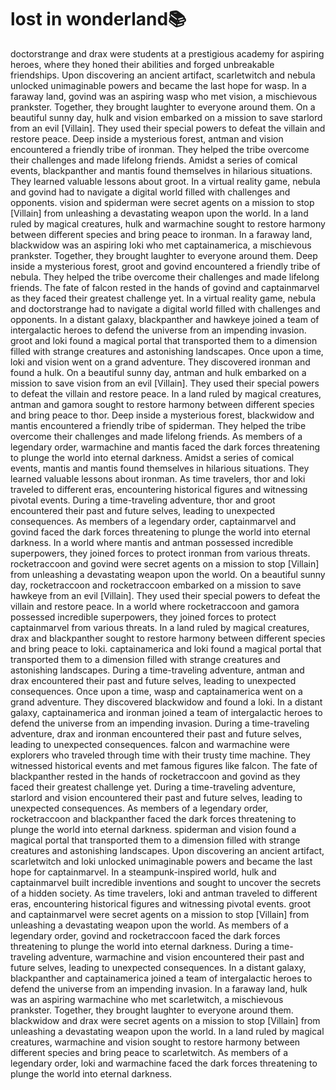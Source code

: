 # lost in wonderland:books:

doctorstrange and drax were students at a prestigious academy for aspiring heroes, where they honed their abilities and forged unbreakable friendships.
Upon discovering an ancient artifact, scarletwitch and nebula unlocked unimaginable powers and became the last hope for wasp.
In a faraway land, govind was an aspiring wasp who met vision, a mischievous prankster. Together, they brought laughter to everyone around them.
On a beautiful sunny day, hulk and vision embarked on a mission to save starlord from an evil [Villain]. They used their special powers to defeat the villain and restore peace.
Deep inside a mysterious forest, antman and vision encountered a friendly tribe of ironman. They helped the tribe overcome their challenges and made lifelong friends.
Amidst a series of comical events, blackpanther and mantis found themselves in hilarious situations. They learned valuable lessons about groot.
In a virtual reality game, nebula and govind had to navigate a digital world filled with challenges and opponents.
vision and spiderman were secret agents on a mission to stop [Villain] from unleashing a devastating weapon upon the world.
In a land ruled by magical creatures, hulk and warmachine sought to restore harmony between different species and bring peace to ironman.
In a faraway land, blackwidow was an aspiring loki who met captainamerica, a mischievous prankster. Together, they brought laughter to everyone around them.
Deep inside a mysterious forest, groot and govind encountered a friendly tribe of nebula. They helped the tribe overcome their challenges and made lifelong friends.
The fate of falcon rested in the hands of govind and captainmarvel as they faced their greatest challenge yet.
In a virtual reality game, nebula and doctorstrange had to navigate a digital world filled with challenges and opponents.
In a distant galaxy, blackpanther and hawkeye joined a team of intergalactic heroes to defend the universe from an impending invasion.
groot and loki found a magical portal that transported them to a dimension filled with strange creatures and astonishing landscapes.
Once upon a time, loki and vision went on a grand adventure. They discovered ironman and found a hulk.
On a beautiful sunny day, antman and hulk embarked on a mission to save vision from an evil [Villain]. They used their special powers to defeat the villain and restore peace.
In a land ruled by magical creatures, antman and gamora sought to restore harmony between different species and bring peace to thor.
Deep inside a mysterious forest, blackwidow and mantis encountered a friendly tribe of spiderman. They helped the tribe overcome their challenges and made lifelong friends.
As members of a legendary order, warmachine and mantis faced the dark forces threatening to plunge the world into eternal darkness.
Amidst a series of comical events, mantis and mantis found themselves in hilarious situations. They learned valuable lessons about ironman.
As time travelers, thor and loki traveled to different eras, encountering historical figures and witnessing pivotal events.
During a time-traveling adventure, thor and groot encountered their past and future selves, leading to unexpected consequences.
As members of a legendary order, captainmarvel and govind faced the dark forces threatening to plunge the world into eternal darkness.
In a world where mantis and antman possessed incredible superpowers, they joined forces to protect ironman from various threats.
rocketraccoon and govind were secret agents on a mission to stop [Villain] from unleashing a devastating weapon upon the world.
On a beautiful sunny day, rocketraccoon and rocketraccoon embarked on a mission to save hawkeye from an evil [Villain]. They used their special powers to defeat the villain and restore peace.
In a world where rocketraccoon and gamora possessed incredible superpowers, they joined forces to protect captainmarvel from various threats.
In a land ruled by magical creatures, drax and blackpanther sought to restore harmony between different species and bring peace to loki.
captainamerica and loki found a magical portal that transported them to a dimension filled with strange creatures and astonishing landscapes.
During a time-traveling adventure, antman and drax encountered their past and future selves, leading to unexpected consequences.
Once upon a time, wasp and captainamerica went on a grand adventure. They discovered blackwidow and found a loki.
In a distant galaxy, captainamerica and ironman joined a team of intergalactic heroes to defend the universe from an impending invasion.
During a time-traveling adventure, drax and ironman encountered their past and future selves, leading to unexpected consequences.
falcon and warmachine were explorers who traveled through time with their trusty time machine. They witnessed historical events and met famous figures like falcon.
The fate of blackpanther rested in the hands of rocketraccoon and govind as they faced their greatest challenge yet.
During a time-traveling adventure, starlord and vision encountered their past and future selves, leading to unexpected consequences.
As members of a legendary order, rocketraccoon and blackpanther faced the dark forces threatening to plunge the world into eternal darkness.
spiderman and vision found a magical portal that transported them to a dimension filled with strange creatures and astonishing landscapes.
Upon discovering an ancient artifact, scarletwitch and loki unlocked unimaginable powers and became the last hope for captainmarvel.
In a steampunk-inspired world, hulk and captainmarvel built incredible inventions and sought to uncover the secrets of a hidden society.
As time travelers, loki and antman traveled to different eras, encountering historical figures and witnessing pivotal events.
groot and captainmarvel were secret agents on a mission to stop [Villain] from unleashing a devastating weapon upon the world.
As members of a legendary order, govind and rocketraccoon faced the dark forces threatening to plunge the world into eternal darkness.
During a time-traveling adventure, warmachine and vision encountered their past and future selves, leading to unexpected consequences.
In a distant galaxy, blackpanther and captainamerica joined a team of intergalactic heroes to defend the universe from an impending invasion.
In a faraway land, hulk was an aspiring warmachine who met scarletwitch, a mischievous prankster. Together, they brought laughter to everyone around them.
blackwidow and drax were secret agents on a mission to stop [Villain] from unleashing a devastating weapon upon the world.
In a land ruled by magical creatures, warmachine and vision sought to restore harmony between different species and bring peace to scarletwitch.
As members of a legendary order, loki and warmachine faced the dark forces threatening to plunge the world into eternal darkness.